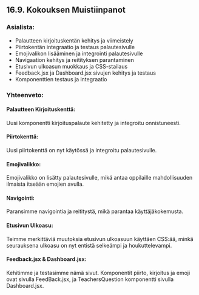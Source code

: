 ## 16.9. Kokouksen Muistiinpanot

### Asialista:
- Palautteen kirjoituskentän kehitys ja viimeistely
- Piirtokentän integraatio ja testaus palautesivulle
- Emojivalikon lisääminen ja integrointi palautesivulle
- Navigaation kehitys ja reitityksen parantaminen
- Etusivun ulkoasun muokkaus ja CSS-stailaus
- Feedback.jsx ja Dashboard.jsx sivujen kehitys ja testaus
- Komponenttien testaus ja integraatio

### Yhteenveto:

#### Palautteen Kirjoituskenttä:
Uusi komponentti kirjoituspalaute kehitetty ja integroitu onnistuneesti.

#### Piirtokenttä:
Uusi piirtokenttä on nyt käytössä ja integroitu palautesivulle.

#### Emojivalikko:
Emojivalikko on lisätty palautesivulle, mikä antaa oppilaille mahdollisuuden ilmaista itseään emojien avulla.

#### Navigointi:
Paransimme navigointia ja reititystä, mikä parantaa käyttäjäkokemusta.

#### Etusivun Ulkoasu:
Teimme merkittäviä muutoksia etusivun ulkoasuun käyttäen CSS:ää, minkä seurauksena ulkoasu on nyt entistä selkeämpi ja houkuttelevampi.

#### Feedback.jsx & Dashboard.jsx:
Kehitimme ja testasimme nämä sivut. Komponentit piirto, kirjoitus ja emoji ovat sivulla FeedBack.jsx, ja TeachersQuestion komponentti sivulla Dashboard.jsx.
